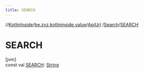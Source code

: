 ```yaml
---
title: SEARCH
---
```

//[KotlinInside](../../../../index.html)/[be.zvz.kotlininside.value](../../index.html)/[ApiUrl](../index.html)
/[Search](index.html)/[SEARCH](-s-e-a-r-c-h.html)

# SEARCH

[jvm]\
const val [SEARCH](-s-e-a-r-c-h.html): [String](https://kotlinlang.org/api/latest/jvm/stdlib/kotlin/-string/index.html)




